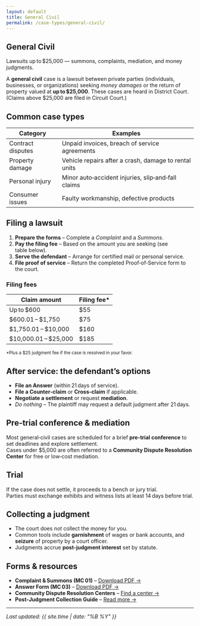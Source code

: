```yaml
---
layout: default
title: General Civil
permalink: /case-types/general-civil/
---
```


<section class="case-hero">
  <h1>General Civil</h1>
  <p class="tagline">
    Lawsuits up to $25,000 — summons, complaints, mediation, and money judgments.
  </p>
</section>

<div class="card">
  <p>
    A <strong>general civil</strong> case is a lawsuit between private parties
    (individuals, businesses, or organizations) seeking
    <em>money damages</em> or the return of property valued at
    <strong>up to $25,000</strong>. These cases are heard in District Court.
    (Claims above $25,000 are filed in Circuit Court.)
  </p>
</div>

## Common case types

| Category         | Examples                                              |
|------------------|-------------------------------------------------------|
| Contract disputes| Unpaid invoices, breach of service agreements         |
| Property damage  | Vehicle repairs after a crash, damage to rental units |
| Personal injury  | Minor auto‑accident injuries, slip‑and‑fall claims    |
| Consumer issues  | Faulty workmanship, defective products                |

## Filing a lawsuit

1. **Prepare the forms** – Complete a <em>Complaint</em> and a <em>Summons</em>.  
2. **Pay the filing fee** – Based on the amount you are seeking (see table below).  
3. **Serve the defendant** – Arrange for certified mail or personal service.  
4. **File proof of service** – Return the completed Proof‑of‑Service form to the court.  

<div class="card">
  <h3>Filing fees</h3>

  <table class="data-table">
    <thead>
      <tr>
        <th>Claim amount</th>
        <th>Filing fee*</th>
      </tr>
    </thead>
    <tbody>
      <tr><td>Up to $600</td><td>$55</td></tr>
      <tr><td>$600.01 – $1,750</td><td>$75</td></tr>
      <tr><td>$1,750.01 – $10,000</td><td>$160</td></tr>
      <tr><td>$10,000.01 – $25,000</td><td>$185</td></tr>
    </tbody>
  </table>

  <small>*Plus a $25 judgment fee if the case is resolved in your favor.</small>
</div>

## After service: the defendant’s options

* **File an Answer** (within 21 days of service).  
* **File a Counter‑claim** or **Cross‑claim** if applicable.  
* **Negotiate a settlement** or request <strong>mediation</strong>.  
* <em>Do nothing</em> – The plaintiff may request a default judgment after 21 days.

## Pre‑trial conference &amp; mediation

Most general‑civil cases are scheduled for a brief **pre‑trial conference** to set deadlines and explore settlement.  
Cases under $5,000 are often referred to a **Community Dispute Resolution Center** for free or low‑cost mediation.

## Trial

If the case does not settle, it proceeds to a bench or jury trial.  
Parties must exchange exhibits and witness lists at least 14 days before trial.

## Collecting a judgment

* The court does <em>not</em> collect the money for you.  
* Common tools include **garnishment** of wages or bank accounts, and **seizure** of property by a court officer.  
* Judgments accrue <strong>post‑judgment interest</strong> set by statute.

## Forms &amp; resources

* **Complaint &amp; Summons (MC 01)** – [Download PDF →](https://courts.michigan.gov)  
* **Answer Form (MC 03)** – [Download PDF →](https://courts.michigan.gov)  
* **Community Dispute Resolution Centers** – [Find a center →](https://courts.michigan.gov)  
* **Post‑Judgment Collection Guide** – [Read more →](/forms/collection-guide)

---

*Last updated: {{ site.time | date: "%B %Y" }}*
